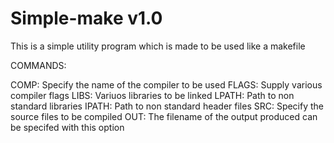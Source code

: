# Simple-make v1.0
This is a simple utility program which is made to be used like a makefile

COMMANDS:

COMP: Specify the name of the compiler to be used
FLAGS: Supply various compiler flags
LIBS: Variuos libraries to be linked
LPATH: Path to non standard libraries 
IPATH: Path to non standard header files
SRC: Specify the source files to be compiled
OUT: The filename of the output produced can be specifed with this option

